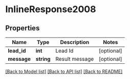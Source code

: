 # InlineResponse2008

## Properties
Name | Type | Description | Notes
------------ | ------------- | ------------- | -------------
**lead_id** | **int** | Lead Id | [optional] 
**message** | **string** | Result message | [optional] 

[[Back to Model list]](../../README.md#documentation-for-models) [[Back to API list]](../../README.md#documentation-for-api-endpoints) [[Back to README]](../../README.md)

